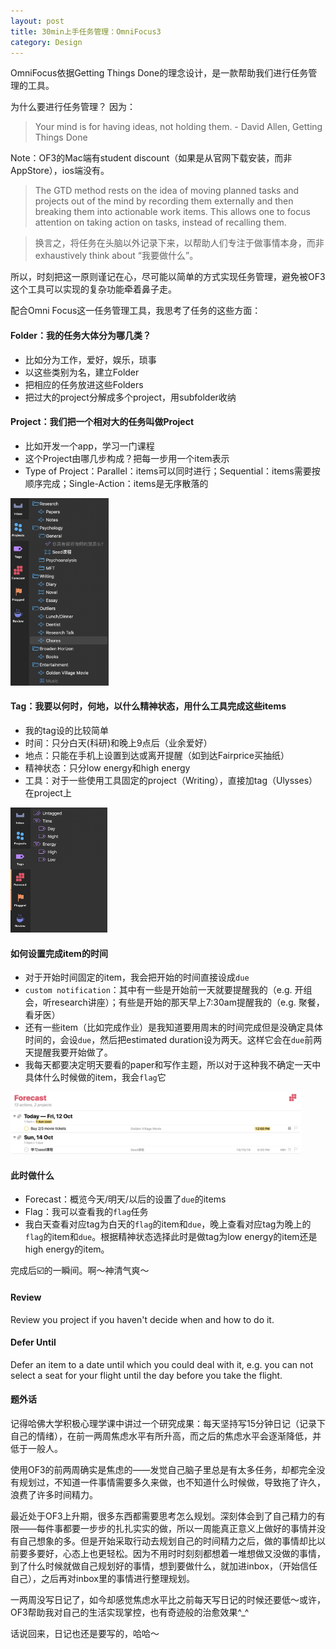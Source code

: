 ```yaml
---
layout: post
title: 30min上手任务管理：OmniFocus3
category: Design
--- 
```


OmniFocus依据Getting Things Done的理念设计，是一款帮助我们进行任务管理的工具。

为什么要进行任务管理？ 因为：
> Your mind is for having ideas, not holding them. - David Allen, Getting Things Done

Note：OF3的Mac端有student discount（如果是从官网下载安装，而非AppStore），ios端没有。

>The GTD method rests on the idea of moving planned tasks and projects out of the mind by recording them externally and then breaking them into actionable work items. This allows one to focus attention on taking action on tasks, instead of recalling them.

> 换言之，将任务在头脑以外记录下来，以帮助人们专注于做事情本身，而非exhaustively think about “我要做什么”。

所以，时刻把这一原则谨记在心，尽可能以简单的方式实现任务管理，避免被OF3这个工具可以实现的复杂功能牵着鼻子走。

配合Omni Focus这一任务管理工具，我思考了任务的这些方面：

#### Folder：我的任务大体分为哪几类？
- 比如分为工作，爱好，娱乐，琐事
- 以这些类别为名，建立Folder
- 把相应的任务放进这些Folders
- 把过大的project分解成多个project，用subfolder收纳

#### Project：我们把一个相对大的任务叫做Project
- 比如开发一个app，学习一门课程
- 这个Project由哪几步构成？把每一步用一个item表示
- Type of Project：Parallel：items可以同时进行；Sequential：items需要按顺序完成；Single-Action：items是无序散落的

<a name="tag1"><img src="/assets/img/Projects.png" height="300"/></a>

#### Tag：我要以何时，何地，以什么精神状态，用什么工具完成这些items
- 我的tag设的比较简单
- 时间：只分白天(科研)和晚上9点后（业余爱好）
- 地点：只能在手机上设置到达或离开提醒（如到达Fairprice买抽纸）
- 精神状态：只分low energy和high energy
- 工具：对于一些使用工具固定的project（Writing），直接加tag（Ulysses）在project上

<a name="tag1"><img src="/assets/img/Tags.png" height="200"/></a>

#### 如何设置完成item的时间
- 对于开始时间固定的item，我会把开始的时间直接设成`due`
- `custom notification`：其中有一些是开始前一天就要提醒我的（e.g. 开组会，听research讲座）；有些是开始的那天早上7:30am提醒我的（e.g. 聚餐，看牙医）
- 还有一些item（比如完成作业）是我知道要用周末的时间完成但是没确定具体时间的，会设`due`，然后把estimated duration设为两天。这样它会在`due`前两天提醒我要开始做了。
- 我每天都要决定明天要看的paper和写作主题，所以对于这种我不确定一天中具体什么时候做的item，我会`flag`它

<a name="tag1"><img src="/assets/img/dues.png" height="100"/></a>

#### 此时做什么
- Forecast：概览今天/明天/以后的设置了`due`的items
- Flag：我可以查看我的`flag`任务
- 我白天查看对应tag为白天的`flag`的item和`due`，晚上查看对应tag为晚上的`flag`的item和`due`。根据精神状态选择此时是做tag为low energy的item还是high energy的item。

完成后☑️的一瞬间。啊～神清气爽～


#### Review
Review you project if you haven't decide when and how to do it.

#### Defer Until
Defer an item to a date until which you could deal with it, e.g. you can not select a seat for your flight until the day before you take the flight.

#### 题外话
记得哈佛大学积极心理学课中讲过一个研究成果：每天坚持写15分钟日记（记录下自己的情绪），在前一两周焦虑水平有所升高，而之后的焦虑水平会逐渐降低，并低于一般人。

使用OF3的前两周确实是焦虑的——发觉自己脑子里总是有太多任务，却都完全没有规划过，不知道一件事情需要多久来做，也不知道什么时候做，导致拖了许久，浪费了许多时间精力。

最近处于OF3上升期，很多东西都需要思考怎么规划。深刻体会到了自己精力的有限——每件事都要一步步的扎扎实实的做，所以一周能真正意义上做好的事情并没有自己想象的多。但是开始采取行动去规划自己的时间精力之后，做的事情却比以前要多要好，心态上也更轻松。因为不用时时刻刻都想着一堆想做又没做的事情，到了什么时候就做自己规划好的事情，想到要做什么，就加进inbox，（开始信任自己），之后再对inbox里的事情进行整理规划。

一两周没写日记了，如今却感觉焦虑水平比之前每天写日记的时候还要低～或许，OF3帮助我对自己的生活实现掌控，也有奇迹般的治愈效果^_^

话说回来，日记也还是要写的，哈哈～












